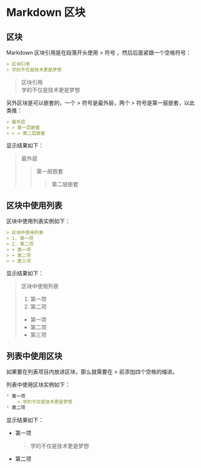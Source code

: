 # Markdown 区块

## 区块

Markdown 区块引用是在段落开头使用 > 符号 ，然后后面紧跟一个空格符号：

```markdown
> 区块引用
> 学的不仅是技术更是梦想
```

> 区块引用  
> 学的不仅是技术更是梦想

另外区块是可以嵌套的，一个 > 符号是最外层，两个 > 符号是第一层嵌套，以此类推：

```markdown
> 最外层
> > 第一层嵌套
> > > 第二层嵌套
```

显示结果如下：

> 最外层
> > 第一层嵌套
> > > 第二层嵌套

## 区块中使用列表

区块中使用列表实例如下：

```markdown
> 区块中使用列表
> 1. 第一项
> 2. 第二项
> + 第一项
> + 第二项
> + 第三项
```

显示结果如下：

> 区块中使用列表
> 1. 第一项
> 2. 第二项
> + 第一项
> + 第二项
> + 第三项

## 列表中使用区块

如果要在列表项目内放进区块，那么就需要在 > 前添加四个空格的缩进。

列表中使用区块实例如下：

```markdown
* 第一项
    > 学的不仅是技术更是梦想
* 第二项
```

显示结果如下：

* 第一项
    > 学的不仅是技术更是梦想
* 第二项